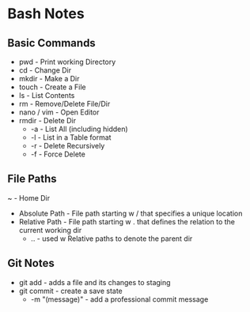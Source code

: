 # Bash Notes

## Basic Commands
- pwd - Print working Directory
- cd - Change Dir
- mkdir - Make a Dir
- touch - Create a File
- ls - List Contents
- rm - Remove/Delete File/Dir
- nano / vim - Open Editor
- rmdir - Delete Dir
	- -a - List All (including hidden)
	- -l - List in a Table format
	- -r - Delete Recursively
	- -f - Force Delete

## File Paths
~ - Home Dir
- Absolute Path - File path starting w / that specifies a unique location
- Relative Path - File path starting w . that defines the relation to the current working dir
	- .. - used w Relative paths to denote the parent dir
	
## Git Notes
- git add <filename> - adds a file and its changes to staging
- git commit - create a save state
	- -m "(message)" - add a professional commit message
